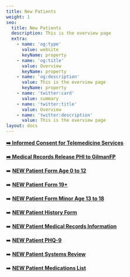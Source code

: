 ```yaml
---
title: New Patients
weight: 1
seo:
  title: New Patients
  description: This is the overview page
  extra:
    - name: 'og:type'
      value: website
      keyName: property
    - name: 'og:title'
      value: Overview
      keyName: property
    - name: 'og:description'
      value: This is the overview page
      keyName: property
    - name: 'twitter:card'
      value: summary
    - name: 'twitter:title'
      value: Overview
    - name: 'twitter:description'
      value: This is the overview page
layout: docs
---
```

[**➡️ Informed Consent for Telemedicine Services**](https://www.dropbox.com/s/fmrl5d5g1pezxub/Informed%20Consent%20for%20Telemedicine%20Services.pdf?dl=0)

[**➡️ Medical Records Release PHI to GilmanFP**](https://www.dropbox.com/s/o927egpjwjbg5b4/Medical%20Records%20Release%20PHI%20to%20GilmanFP.pdf?dl=0)

➡️ [**NEW Patient Form Age 0 to 12**](https://www.dropbox.com/s/mzf2h24he68wr6z/NEW%20PATIENT%20FORM%20Age%200%20to%2012.pdf?dl=0)

➡️ [**NEW Patient Form 19+**](https://www.dropbox.com/s/3g81xccnj9n59zs/NEW%20PATIENT%20FORM%20AGE%2019%2B.pdf?dl=0)

➡️ [**NEW Patient Form Minor Age 13 to 18**](https://www.dropbox.com/s/h4fgonmuypi9yfp/NEW%20PATIENT%20FORM%20Minor%20Age%2013%20to%2018.pdf?dl=0)

➡️ [**NEW Patient History Form**](https://www.dropbox.com/s/l27mzlsqn1yd78w/New%20Patient%20History%20Form.pdf?dl=0)

➡️ [**NEW Patient Medical Records Information**](https://www.dropbox.com/s/yvo0nwwf4cdn4y0/New%20Patient%20Medical%20Records%20Information.pdf?dl=0)

➡️ [**NEW Patient PHQ-9**](https://www.dropbox.com/s/c3y3pp7jnz4lm50/New%20Patient%20PHQ-9.pdf?dl=0)

➡️ [**NEW Patient Systems Review**](https://www.dropbox.com/s/0p8h4jzlbn9kg7o/New%20Patient%20Systems%20Review.pdf?dl=0)

➡️ [**NEW Patient Medications List**](https://www.dropbox.com/s/yyc3zrgw88epr4g/NEW%20Patient%20Medication%20List.pdf?dl=0)
